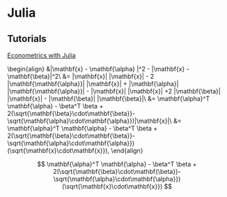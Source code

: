 # Julia

## Tutorials
[Econometrics with Julia](http://quant-econ.net/jl/getting_started.html)

\begin{align}
&\|\mathbf{x} - \mathbf{\alpha} \|^2 - \|\mathbf{x} - \mathbf{\beta}\|^2\\
&= \|\mathbf{x}\| \|\mathbf{x}\| - 2 \|\mathbf{\mathbf{\alpha}}\| \|\mathbf{x}\| + \|\mathbf{\alpha}\| \|\mathbf{\mathbf{\alpha}}\|  - \|\mathbf{x}\| \|\mathbf{x}\| +2 \|\mathbf{\beta}\| \|\mathbf{x}\| - \|\mathbf{\beta}\| \|\mathbf{\beta}\|\\
&= \mathbf{\alpha}^T \mathbf{\alpha} - \beta^T \beta + 2(\sqrt{\mathbf{\beta}\cdot\mathbf{\beta}}-\sqrt{\mathbf{\alpha}\cdot\mathbf{\alpha}})\|\mathbf{x}\|\\
&= \mathbf{\alpha}^T \mathbf{\alpha} - \beta^T \beta + 2(\sqrt{\mathbf{\beta}\cdot\mathbf{\beta}}-\sqrt{\mathbf{\alpha}\cdot\mathbf{\alpha}})(\sqrt{\mathbf{x}\cdot\mathbf{x}}),
\end{align}

$$ \mathbf{\alpha}^T \mathbf{\alpha} - \beta^T \beta + 2(\sqrt{\mathbf{\beta}\cdot\mathbf{\beta}}-\sqrt{\mathbf{\alpha}\cdot\mathbf{\alpha}})(\sqrt{\mathbf{x}\cdot\mathbf{x}}) $$
